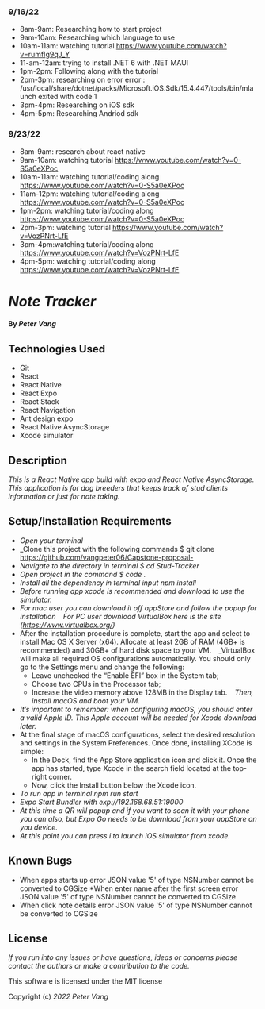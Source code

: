 ### 9/16/22
* 8am-9am: Researching how to start project
* 9am-10am: Researching which language to use
* 10am-11am: watching tutorial https://www.youtube.com/watch?v=rumfIg9qJ_Y
* 11-am-12am: trying to install .NET 6 with .NET MAUI
* 1pm-2pm: Following along with the tutorial 
* 2pm-3pm: researching on error error : /usr/local/share/dotnet/packs/Microsoft.iOS.Sdk/15.4.447/tools/bin/mlaunch exited with code 1 
* 3pm-4pm: Researching on iOS sdk
* 4pm-5pm: Researching Andriod sdk

### 9/23/22
* 8am-9am: research about react native
* 9am-10am: watching tutorial https://www.youtube.com/watch?v=0-S5a0eXPoc
* 10am-11am: watching tutorial/coding along https://www.youtube.com/watch?v=0-S5a0eXPoc
* 11am-12pm: watching tutorial/coding along https://www.youtube.com/watch?v=0-S5a0eXPoc
* 1pm-2pm: watching tutorial/coding along https://www.youtube.com/watch?v=0-S5a0eXPoc
* 2pm-3pm: watching tutorial https://www.youtube.com/watch?v=VozPNrt-LfE
* 3pm-4pm:watching tutorial/coding along https://www.youtube.com/watch?v=VozPNrt-LfE
* 4pm-5pm: watching tutorial/coding along https://www.youtube.com/watch?v=VozPNrt-LfE

# _Note Tracker_

#### By _**Peter Vang**_

## Technologies Used

* Git
* React
* React Native
* React Expo
* React Stack
* React Navigation
* Ant design expo
* React Native AsyncStorage
* Xcode simulator


## Description

_This is a React Native app build with expo and React Native AsyncStorage. This application is for dog breeders that keeps track of stud clients information or just for note taking._

## Setup/Installation Requirements

* _Open your terminal_
* _Clone this project with the following commands $ git clone https://github.com/vangpeter06/Capstone-proposal-
* _Navigate to the directory in terminal $ cd Stud-Tracker_
* _Open project in the command $ code ._
* _Install all the dependency in terminal input npm install_
* _Before running app xcode is recommended and download to use the simulator._
* _For mac user you can download it off appStore and follow the popup for installation_
`
`
_For PC user download VirtualBox here is the site (https://www.virtualbox.org/)_
* After the installation procedure is complete, start the app and select to install Mac OS X Server (x64). Allocate at least 2GB of RAM (4GB+ is recommended) and 30GB+ of hard disk space to your VM.
`
`
_VirtualBox will make all required OS configurations automatically. You should only go to the    Settings menu and change the following:
  * Leave unchecked the “Enable EFI” box in the System tab;
  * Choose two CPUs in the Processor tab;
  * Increase the video memory above 128MB in the Display tab.
`
`
_Then, install macOS and boot your VM._
* _It’s important to remember: when configuring macOS, you should enter a valid Apple ID. This Apple account will be needed for Xcode download later._
* At the final stage of macOS configurations, select the desired resolution and settings in the System Preferences. Once done, installing XCode is simple:
  * In the Dock, find the App Store application icon and click it. Once the app has started, type Xcode in the search field located at the top-right corner.
  * Now, click the Install button below the Xcode icon.
`
`
* _To run app in terminal npm run start_
* _Expo Start Bundler with exp://192.168.68.51:19000_
* _At this time a QR will popup and if you want to scan it with your phone you can also, but Expo Go needs to be download from your appStore on you device._
* _At this point you can press i to launch iOS simulator from xcode._

## Known Bugs

* When apps starts up error JSON value '5' of type NSNumber cannot be converted to CGSize
 *When enter name after the first screen error JSON value '5' of type NSNumber cannot be converted to CGSize
* When click note details error JSON value '5' of type NSNumber cannot be converted to CGSize

## License

_If you run into any issues or have questions, ideas or concerns please contact the authors or make a contribution to the code._

This software is licensed under the MIT license

Copyright (c) _2022_ _Peter Vang_          